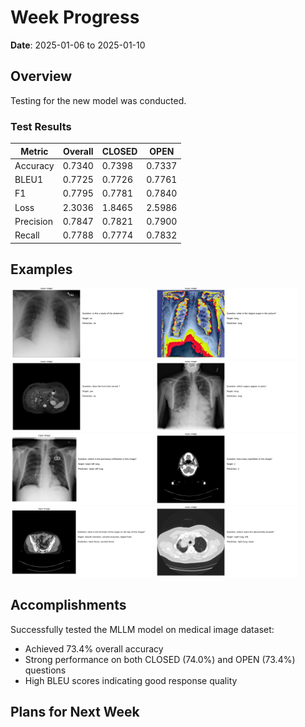 # Week Progress

**Date**: 2025-01-06 to 2025-01-10

## Overview

Testing for the new model was conducted.

### Test Results

| Metric | Overall | CLOSED | OPEN |
|--------|---------|---------|-------|
| Accuracy | 0.7340 | 0.7398 | 0.7337 |
| BLEU1 | 0.7725 | 0.7726 | 0.7761 |
| F1 | 0.7795 | 0.7781 | 0.7840 |
| Loss | 2.3036 | 1.8465 | 2.5986 |
| Precision | 0.7847 | 0.7821 | 0.7900 |
| Recall | 0.7788 | 0.7774 | 0.7832 |

## Examples

<img src="Images/examples/Figure_1.png" alt="Image 1" style="flex: 1; max-width: 45%; height: auto;">
<img src="Images/examples/Figure_2.png" alt="Image 2" style="flex: 1; max-width: 45%; height: auto;">
<img src="Images/examples/Figure_3.png" alt="Image 3" style="flex: 1; max-width: 45%; height: auto;">
<img src="Images/examples/Figure_4.png" alt="Image 4" style="flex: 1; max-width: 45%; height: auto;">
<img src="Images/examples/Figure_5.png" alt="Image 5" style="flex: 1; max-width: 45%; height: auto;">
<img src="Images/examples/Figure_6.png" alt="Image 6" style="flex: 1; max-width: 45%; height: auto;">
<img src="Images/examples/Figure_7.png" alt="Image 7" style="flex: 1; max-width: 45%; height: auto;">
<img src="Images/examples/Figure_8.png" alt="Image 8" style="flex: 1; max-width: 45%; height: auto;">

## Accomplishments

Successfully tested the MLLM model on medical image dataset:
   - Achieved 73.4% overall accuracy
   - Strong performance on both CLOSED (74.0%) and OPEN (73.4%) questions
   - High BLEU scores indicating good response quality

## Plans for Next Week
